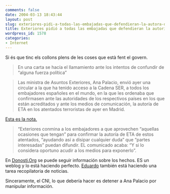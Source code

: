 ```yaml
---
comments: false
date: 2004-03-13 18:43:44
layout: post
slug: exteriores-pidi-a-todas-las-embajadas-que-defendieran-la-autora-de-eta
title: Exteriores pidió a todas las embajadas que defendieran la autoría de ETA
wordpress_id: 1578
categories:
- Internet
---
```


Si és que tinc els collons plens de les coses que està fent el govern.





> En una carta se hacía el llamamiento ante los intentos de confundir de “alguna fuerza política”
> 
> 


> 
> Las ministra de Asuntos Exteriores, Ana Palacio, envió ayer una circular a la que ha tenido acceso a la Cadena SER, a todos los embajadores españoles en el mundo, en la que les ordenaba que confirmasen ante las autoridades de los respectivos países en los que están acreditados y ante los medios de comunicación, la autoría de ETA en los atentados terroristas de ayer en Madrid.





[Esta es la nota.](http://www.cadenaser.com/articulo.html?xref=20040312csrcsrnac_19&#38;type=Tes)





> “Exteriores conmina a los embajadores a que aprovechen “aquellas ocasiones que tengan” para confirmar la autoría de ETA de estos atentados, “ayudando así a disipar cualquier duda” que “partes interesadas” puedan difundir. EL comunicado acaba: “Y si lo considera oportuno acudir a los medios para exponerlo”.





En [Donosti.Org](http://donosti.mundurat.net/mt/) se puede seguir información sobre los hechos. ES un weblog y lo está haciendo perfecto. [Eduardo](http://alt1040.com) también está haciendo una tarea recopilatoria de noticias.





Sinceramente, el CNI, lo que debería hacer es detener a Ana Palacio por manipular información.




 
